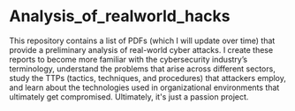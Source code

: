 # Analysis_of_realworld_hacks
This repository contains a list of PDFs (which I will update over time) that provide a preliminary analysis of real-world cyber attacks. I create these reports to become more familiar with the cybersecurity industry’s terminology, understand the problems that arise across different sectors, study the TTPs (tactics, techniques, and procedures) that attackers employ, and learn about the technologies used in organizational environments that ultimately get compromised. Ultimately, it's just a passion project.
